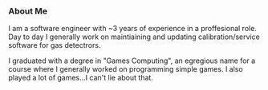 ### About Me

I am a software engineer with ~3 years of experience in a proffesional role.
Day to day I generally work on maintiaining and updating calibration/service software for gas detectrors.

I graduated with a degree in "Games Computing", an egregious name for a course where I generally worked on programming simple games.
I also played a lot of games...I can't lie about that.
